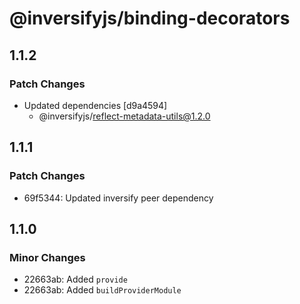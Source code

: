 # @inversifyjs/binding-decorators

## 1.1.2

### Patch Changes

- Updated dependencies [d9a4594]
  - @inversifyjs/reflect-metadata-utils@1.2.0

## 1.1.1

### Patch Changes

- 69f5344: Updated inversify peer dependency

## 1.1.0

### Minor Changes

- 22663ab: Added `provide`
- 22663ab: Added `buildProviderModule`
